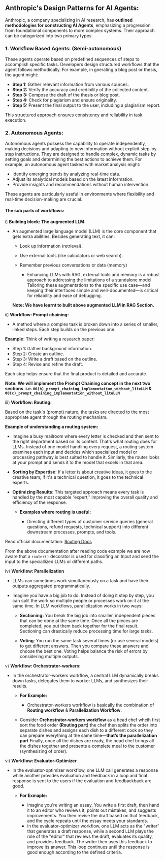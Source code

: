 ## Anthropic's Design Patterns for AI Agents:

Anthropic, a company specializing in AI research, has **outlined methodologies for constructing AI Agents**, emphasizing a progression from foundational components to more complex systems. Their approach can be categorized into two primary types:

### 1. **Workflow Based Agents: (Semi-autonomous)**

These agents operate based on predefined sequences of steps to accomplish specific tasks. Developers design structured workflows that the agent follows methodically. For example, in gnerating a blog post or thesis, the agent might:

- **Step 1:** Gather relevant information from various sources.
- **Step 2:** Verify the accuracy and credibility of the collected content.
- **Step 3:** Compose the draft of the thesis or blog post.
- **Step 4:** Check for plagiarism and ensure originality.
- **Step 5:** Present the final output to the user, including a plagiarism report.

This structured approach ensures consistency and reliability in task execution.

### 2. **Autonomous Agents:**

Autonomous agents possess the capability to operate independently, making decisions and adapting to new information without explicit step-by-step instructions. They are designed to handle complex, dynamic tasks by setting goals and determining the best actions to achieve them. For example, an autonomous agent tasked with market analysis might:

- Identify emerging trends by analyzing real-time data.
- Adjust its analytical models based on the latest information.
- Provide insights and recommendations without human intervention.

These agents are particularly useful in environments where flexibility and real-time decision-making are crucial.

#### **The sub parts of workflows:**

i) **Building block: The augmented LLM:**

- An augmented large language model (LLM) is the core component that gets extra abilities. Besides generating text, it can:

  - Look up information (retrieval).
  - Use external tools (like calculators or web search).
  - Remember previous conversations or data (memory)

    - Enhancing LLMs with RAG, external tools and memory is a robust approach to addressing the limitations of a standalone model. Tailoring these augmentations to the specific use case—and keeping their interfaces simple and well-documented—is critical for reliability and ease of debugging.

  **Note: We have learnt to built above augmented LLM in RAG Section.**

ii) **Workflow: Prompt chaining:**

- A method where a complex task is broken down into a series of smaller, linked steps. Each step builds on the previous one.

**Example:**
Think of writing a research paper:

- Step 1: Gather background information.
- Step 2: Create an outline.
- Step 3: Write a draft based on the outline.
- Step 4: Revise and refine the draft.

Each step helps ensure that the final product is detailed and accurate.

**Note: We will implement the Prompt Chaining concept in the next two sections. i.e. `00(b)_prompt_chaining_implementation_without_liteLLM` & `00(c)_prompt_chaining_implementation_without_liteLLM`**

iii) **Workflow: Routing:**

Based on the task's (prompt) nature, the tasks are directed to the most appropriate agent through the routing mechanism.

**Example of understanding a routing system:**

- Imagine a busy mailroom where every letter is checked and then sent to the right department based on its content. That's what routing does for LLMs. Instead of one model handling every request, a routing system examines each input and decides which specialized model or processing pathway is best suited to handle it. Similarly, the router looks at your prompt and sends it to the model that excels in that area.

- **Sorting by Expertise:** If a letter is about creative ideas, it goes to the creative team; if it's a technical question, it goes to the technical experts.

- **Optimizing Results:** This targeted approach means every task is handled by the most capable “expert,” improving the overall quality and efficiency of the response.

  - **Examples where routing is useful:**

    - Directing different types of customer service queries (general questions, refund requests, technical support) into different downstream processes, prompts, and tools.

Read official documentation: [Routing Docs](https://docs.crewai.com/concepts/flows#router)

From the above documentation after reading code example we are now aware that a `router()` decorator is used for classifing an Input and send the input to the speciallized LLMs or different paths.

iv) **Workflow: Parallelization**

- LLMs can sometimes work simultaneously on a task and have their outputs aggregated programmatically.

- Imagine you have a big job to do. Instead of doing it step by step, you can split the work so multiple people or processes work on it at the same time. In LLM workflows, parallelization works in two ways:

  - **Sectioning:** You break the big job into smaller, independent pieces that can be done at the same time. Once all the pieces are completed, you put them back together for the final result. Sectioning can drastically reduce processing time for large tasks.

  - **Voting**: You run the same task several times (or use several models) to get different answers. Then you compare these answers and choose the best one. Voting helps balance the risk of errors by considering multiple outputs.

v) **Workflow: Orchestrator-workers:**

- In the orchestrator-workers workflow, a central LLM dynamically breaks down tasks, delegates them to worker LLMs, and synthesizes their results.

  - **For Example:**

    - Orchestrator-workers workflow is basically the combination of **Routing workflow** & **Parallelization Workflow**.

  - Consider **Orchestrator-workers workflow** as a head chef whcih first sort the food order **(Routing part)** the chef then splits the order into separate dishes and assigns each dish to a different cook so they can prepare everything at the same time—**that’s the parallelization part** Finally, once all the dishes are ready, the head chef brings all the dishes together and presents a complete meal to the customer (synthesizing of order).

vi) **Workflow: Evaluator-Optimizer**

- In the evaluator-optimizer workflow, one LLM call generates a response while another provides evaluation and feedback in a loop and final response is sent to the users if the evaluation and feedbackback are good.

  - **For Exmaple:**

    - Imagine you're writing an essay. You write a first draft, then hand it to an editor who reviews it, points out mistakes, and suggests improvements. You then revise the draft based on that feedback, and the cycle repeats until the essay meets your standards.
    - In the evaluator-optimizer workflow, one LLM acts as the "writer" that generates a draft response, while a second LLM plays the role of the "editor" that reviews the draft, evaluates its quality, and provides feedback. The writer then uses this feedback to improve its answer. This loop continues until the response is good enough according to the defined criteria.

